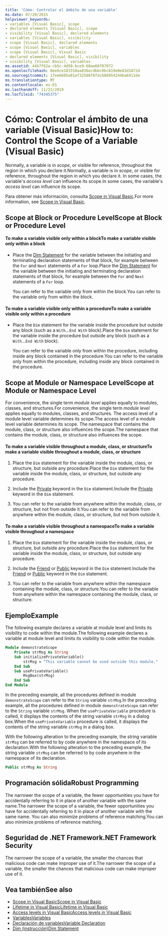 ```yaml
---
title: 'Cómo: Controlar el ámbito de una variable'
ms.date: 07/20/2015
helpviewer_keywords:
- variables [Visual Basic], scope
- declared elements [Visual Basic], scope
- visibility [Visual Basic], declared elements
- variables [Visual Basic], visibility
- scope [Visual Basic], declared elements
- scope [Visual Basic], variables
- scope [Visual Basic], Visual Basic
- declared elements [Visual Basic], visibility
- visibility [Visual Basic], variables
ms.assetid: 44b7f62a-cb5c-4d50-bce9-60ae68f87072
ms.openlocfilehash: 0ee6ce183310aa836ecdbbc0bc819e0e83d1872d
ms.sourcegitcommit: 17ee6605e01ef32506f8fdc686954244ba6911de
ms.translationtype: MT
ms.contentlocale: es-ES
ms.lasthandoff: 11/22/2019
ms.locfileid: "74345375"
---
```

# <a name="how-to-control-the-scope-of-a-variable-visual-basic"></a><span data-ttu-id="98760-102">Cómo: Controlar el ámbito de una variable (Visual Basic)</span><span class="sxs-lookup"><span data-stu-id="98760-102">How to: Control the Scope of a Variable (Visual Basic)</span></span>
<span data-ttu-id="98760-103">Normally, a variable is in *scope*, or visible for reference, throughout the region in which you declare it.</span><span class="sxs-lookup"><span data-stu-id="98760-103">Normally, a variable is in *scope*, or visible for reference, throughout the region in which you declare it.</span></span> <span data-ttu-id="98760-104">In some cases, the variable's *access level* can influence its scope.</span><span class="sxs-lookup"><span data-stu-id="98760-104">In some cases, the variable's *access level* can influence its scope.</span></span>  
  
 <span data-ttu-id="98760-105">Para obtener más información, consulta [Scope in Visual Basic](../../../../visual-basic/programming-guide/language-features/declared-elements/scope.md).</span><span class="sxs-lookup"><span data-stu-id="98760-105">For more information, see [Scope in Visual Basic](../../../../visual-basic/programming-guide/language-features/declared-elements/scope.md).</span></span>  
  
## <a name="scope-at-block-or-procedure-level"></a><span data-ttu-id="98760-106">Scope at Block or Procedure Level</span><span class="sxs-lookup"><span data-stu-id="98760-106">Scope at Block or Procedure Level</span></span>  
  
#### <a name="to-make-a-variable-visible-only-within-a-block"></a><span data-ttu-id="98760-107">To make a variable visible only within a block</span><span class="sxs-lookup"><span data-stu-id="98760-107">To make a variable visible only within a block</span></span>  
  
- <span data-ttu-id="98760-108">Place the [Dim Statement](../../../../visual-basic/language-reference/statements/dim-statement.md) for the variable between the initiating and terminating declaration statements of that block, for example between the `For` and `Next` statements of a `For` loop.</span><span class="sxs-lookup"><span data-stu-id="98760-108">Place the [Dim Statement](../../../../visual-basic/language-reference/statements/dim-statement.md) for the variable between the initiating and terminating declaration statements of that block, for example between the `For` and `Next` statements of a `For` loop.</span></span>  
  
     <span data-ttu-id="98760-109">You can refer to the variable only from within the block.</span><span class="sxs-lookup"><span data-stu-id="98760-109">You can refer to the variable only from within the block.</span></span>  
  
#### <a name="to-make-a-variable-visible-only-within-a-procedure"></a><span data-ttu-id="98760-110">To make a variable visible only within a procedure</span><span class="sxs-lookup"><span data-stu-id="98760-110">To make a variable visible only within a procedure</span></span>  
  
- <span data-ttu-id="98760-111">Place the `Dim` statement for the variable inside the procedure but outside any block (such as a `With`...`End With` block).</span><span class="sxs-lookup"><span data-stu-id="98760-111">Place the `Dim` statement for the variable inside the procedure but outside any block (such as a `With`...`End With` block).</span></span>  
  
     <span data-ttu-id="98760-112">You can refer to the variable only from within the procedure, including inside any block contained in the procedure.</span><span class="sxs-lookup"><span data-stu-id="98760-112">You can refer to the variable only from within the procedure, including inside any block contained in the procedure.</span></span>  
  
## <a name="scope-at-module-or-namespace-level"></a><span data-ttu-id="98760-113">Scope at Module or Namespace Level</span><span class="sxs-lookup"><span data-stu-id="98760-113">Scope at Module or Namespace Level</span></span>  
 <span data-ttu-id="98760-114">For convenience, the single term *module level* applies equally to modules, classes, and structures.</span><span class="sxs-lookup"><span data-stu-id="98760-114">For convenience, the single term *module level* applies equally to modules, classes, and structures.</span></span> <span data-ttu-id="98760-115">The access level of a module level variable determines its scope.</span><span class="sxs-lookup"><span data-stu-id="98760-115">The access level of a module level variable determines its scope.</span></span> <span data-ttu-id="98760-116">The namespace that contains the module, class, or structure also influences the scope.</span><span class="sxs-lookup"><span data-stu-id="98760-116">The namespace that contains the module, class, or structure also influences the scope.</span></span>  
  
#### <a name="to-make-a-variable-visible-throughout-a-module-class-or-structure"></a><span data-ttu-id="98760-117">To make a variable visible throughout a module, class, or structure</span><span class="sxs-lookup"><span data-stu-id="98760-117">To make a variable visible throughout a module, class, or structure</span></span>  
  
1. <span data-ttu-id="98760-118">Place the `Dim` statement for the variable inside the module, class, or structure, but outside any procedure.</span><span class="sxs-lookup"><span data-stu-id="98760-118">Place the `Dim` statement for the variable inside the module, class, or structure, but outside any procedure.</span></span>  
  
2. <span data-ttu-id="98760-119">Include the [Private](../../../../visual-basic/language-reference/modifiers/private.md) keyword in the `Dim` statement.</span><span class="sxs-lookup"><span data-stu-id="98760-119">Include the [Private](../../../../visual-basic/language-reference/modifiers/private.md) keyword in the `Dim` statement.</span></span>  
  
3. <span data-ttu-id="98760-120">You can refer to the variable from anywhere within the module, class, or structure, but not from outside it.</span><span class="sxs-lookup"><span data-stu-id="98760-120">You can refer to the variable from anywhere within the module, class, or structure, but not from outside it.</span></span>  
  
#### <a name="to-make-a-variable-visible-throughout-a-namespace"></a><span data-ttu-id="98760-121">To make a variable visible throughout a namespace</span><span class="sxs-lookup"><span data-stu-id="98760-121">To make a variable visible throughout a namespace</span></span>  
  
1. <span data-ttu-id="98760-122">Place the `Dim` statement for the variable inside the module, class, or structure, but outside any procedure.</span><span class="sxs-lookup"><span data-stu-id="98760-122">Place the `Dim` statement for the variable inside the module, class, or structure, but outside any procedure.</span></span>  
  
2. <span data-ttu-id="98760-123">Include the [Friend](../../../../visual-basic/language-reference/modifiers/friend.md) or [Public](../../../../visual-basic/language-reference/modifiers/public.md) keyword in the `Dim` statement.</span><span class="sxs-lookup"><span data-stu-id="98760-123">Include the [Friend](../../../../visual-basic/language-reference/modifiers/friend.md) or [Public](../../../../visual-basic/language-reference/modifiers/public.md) keyword in the `Dim` statement.</span></span>  
  
3. <span data-ttu-id="98760-124">You can refer to the variable from anywhere within the namespace containing the module, class, or structure.</span><span class="sxs-lookup"><span data-stu-id="98760-124">You can refer to the variable from anywhere within the namespace containing the module, class, or structure.</span></span>  
  
## <a name="example"></a><span data-ttu-id="98760-125">Ejemplo</span><span class="sxs-lookup"><span data-stu-id="98760-125">Example</span></span>  
 <span data-ttu-id="98760-126">The following example declares a variable at module level and limits its visibility to code within the module.</span><span class="sxs-lookup"><span data-stu-id="98760-126">The following example declares a variable at module level and limits its visibility to code within the module.</span></span>  
  
```vb  
Module demonstrateScope  
    Private strMsg As String  
    Sub initializePrivateVariable()  
        strMsg = "This variable cannot be used outside this module."  
    End Sub  
    Sub usePrivateVariable()  
        MsgBox(strMsg)  
    End Sub  
End Module  
```  
  
 <span data-ttu-id="98760-127">In the preceding example, all the procedures defined in module `demonstrateScope` can refer to the `String` variable `strMsg`.</span><span class="sxs-lookup"><span data-stu-id="98760-127">In the preceding example, all the procedures defined in module `demonstrateScope` can refer to the `String` variable `strMsg`.</span></span> <span data-ttu-id="98760-128">When the `usePrivateVariable` procedure is called, it displays the contents of the string variable `strMsg` in a dialog box.</span><span class="sxs-lookup"><span data-stu-id="98760-128">When the `usePrivateVariable` procedure is called, it displays the contents of the string variable `strMsg` in a dialog box.</span></span>  
  
 <span data-ttu-id="98760-129">With the following alteration to the preceding example, the string variable `strMsg` can be referred to by code anywhere in the namespace of its declaration.</span><span class="sxs-lookup"><span data-stu-id="98760-129">With the following alteration to the preceding example, the string variable `strMsg` can be referred to by code anywhere in the namespace of its declaration.</span></span>  
  
```vb  
Public strMsg As String  
```  
  
## <a name="robust-programming"></a><span data-ttu-id="98760-130">Programación sólida</span><span class="sxs-lookup"><span data-stu-id="98760-130">Robust Programming</span></span>  
 <span data-ttu-id="98760-131">The narrower the scope of a variable, the fewer opportunities you have for accidentally referring to it in place of another variable with the same name.</span><span class="sxs-lookup"><span data-stu-id="98760-131">The narrower the scope of a variable, the fewer opportunities you have for accidentally referring to it in place of another variable with the same name.</span></span> <span data-ttu-id="98760-132">You can also minimize problems of reference matching.</span><span class="sxs-lookup"><span data-stu-id="98760-132">You can also minimize problems of reference matching.</span></span>  
  
## <a name="net-framework-security"></a><span data-ttu-id="98760-133">Seguridad de .NET Framework</span><span class="sxs-lookup"><span data-stu-id="98760-133">.NET Framework Security</span></span>  
 <span data-ttu-id="98760-134">The narrower the scope of a variable, the smaller the chances that malicious code can make improper use of it.</span><span class="sxs-lookup"><span data-stu-id="98760-134">The narrower the scope of a variable, the smaller the chances that malicious code can make improper use of it.</span></span>  
  
## <a name="see-also"></a><span data-ttu-id="98760-135">Vea también</span><span class="sxs-lookup"><span data-stu-id="98760-135">See also</span></span>

- [<span data-ttu-id="98760-136">Scope in Visual Basic</span><span class="sxs-lookup"><span data-stu-id="98760-136">Scope in Visual Basic</span></span>](../../../../visual-basic/programming-guide/language-features/declared-elements/scope.md)
- [<span data-ttu-id="98760-137">Lifetime in Visual Basic</span><span class="sxs-lookup"><span data-stu-id="98760-137">Lifetime in Visual Basic</span></span>](../../../../visual-basic/programming-guide/language-features/declared-elements/lifetime.md)
- [<span data-ttu-id="98760-138">Access levels in Visual Basic</span><span class="sxs-lookup"><span data-stu-id="98760-138">Access levels in Visual Basic</span></span>](../../../../visual-basic/programming-guide/language-features/declared-elements/access-levels.md)
- [<span data-ttu-id="98760-139">Variables</span><span class="sxs-lookup"><span data-stu-id="98760-139">Variables</span></span>](../../../../visual-basic/programming-guide/language-features/variables/index.md)
- [<span data-ttu-id="98760-140">Declaración de variables</span><span class="sxs-lookup"><span data-stu-id="98760-140">Variable Declaration</span></span>](../../../../visual-basic/programming-guide/language-features/variables/variable-declaration.md)
- [<span data-ttu-id="98760-141">Dim (instrucción)</span><span class="sxs-lookup"><span data-stu-id="98760-141">Dim Statement</span></span>](../../../../visual-basic/language-reference/statements/dim-statement.md)
